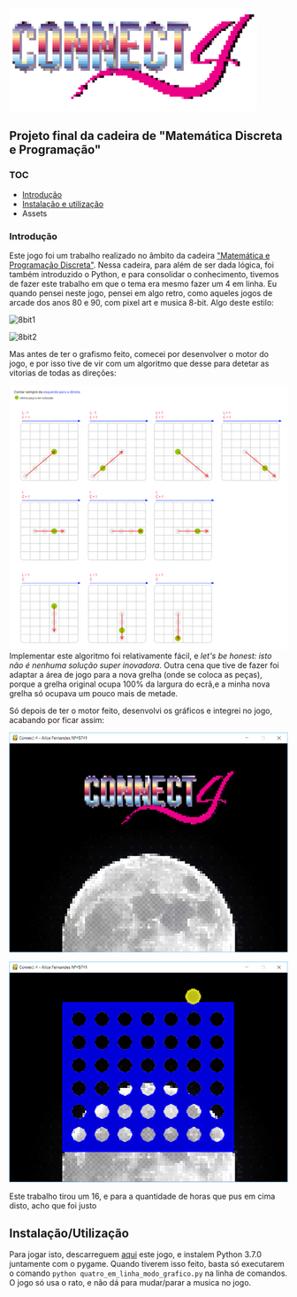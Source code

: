 
![Logo](./assets/logo.png)
<audio src="https://github.com/alicescfernandes/connect-four/blob/master/assets/music.mp3?raw=true"></audio>
## Projeto final da cadeira de "Matemática Discreta e Programação"

### TOC
- [Introdução](#introdução)
- [Instalação e utilização](#instala%C3%A7%C3%A3outiliza%C3%A7%C3%A3o)
-  Assets



### Introdução
Este jogo foi um trabalho realizado no âmbito da cadeira ["Matemática e Programação Discreta"](https://www.isel.pt/disciplinas/matematica-discreta-e-programacao-leim). Nessa cadeira, para além de ser dada lógica, foi também introduzido o Python, e para consolidar o conhecimento, tivemos de fazer este trabalho em que o tema era mesmo fazer um 4 em linha. Eu quando pensei neste jogo, pensei em algo retro, como aqueles jogos de arcade dos anos 80 e 90, com pixel art e musica 8-bit. Algo deste estilo:

![8bit1](http://3.bp.blogspot.com/-cqZ1m7R4jgM/TfNxBM0HTzI/AAAAAAAAABw/apj4KyfFimc/s1600/poleposition.png)

![8bit2](http://images.appspy.com/q/app_screenshots/935304243/us-ipad-1-80s-arcade-games-puzzle-edition.jpeg)

Mas antes de ter o grafismo feito, comecei por desenvolver o motor do jogo, e por isso tive de vir com um algoritmo que desse para detetar as vitorias de todas as direções:


![8bit1](assets/algoritmo.png)
Implementar este algoritmo foi relativamente fácil, e _let's be honest: isto não é nenhuma solução super inovadora_. Outra cena que tive de fazer foi adaptar a área de jogo para a nova grelha (onde se coloca as peças), porque a grelha original ocupa 100% da largura do ecrã,e a minha nova grelha só ocupava um pouco mais de metade.

Só depois de ter o motor feito, desenvolvi os gráficos e integrei no jogo, acabando por ficar assim:

![8bit1](assets/menu1.png)

![8bit1](assets/menu2.png)

Este trabalho tirou um 16, e para a quantidade de horas que pus em cima disto, acho que foi justo

## Instalação/Utilização
Para jogar isto, descarreguem [aqui](https://github.com/alicescfernandes/connect-four/releases) este jogo, e instalem Python 3.7.0 juntamente com o pygame. Quando tiverem isso feito, basta só executarem o comando `python quatro_em_linha_modo_grafico.py` na linha de comandos.
O jogo só usa o rato, e não dá para mudar/parar a musica no jogo.
